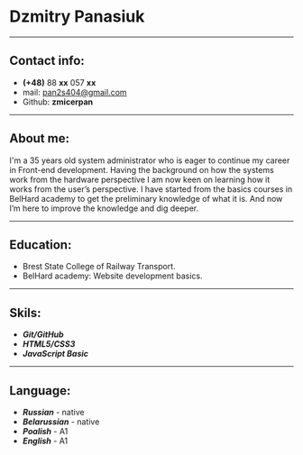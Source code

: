# Dzmitry Panasiuk
***
## Contact info:
- __(+48)__ 88 __xx__ 057 __xx__
- mail: pan2s404@gmail.com
- Github: __zmicerpan__
***
## About me:
I'm a 35 years old system administrator who is eager to continue my career in Front-end development. Having the background on how the systems work from the hardware perspective I am now keen on learning how it works from the user’s perspective. I have started from the basics courses in BelHard academy to get the preliminary knowledge of what it is. And now I’m here to improve the knowledge and dig deeper.
***
## Education:
* Brest State College of Railway Transport.
* BelHard academy: Website development basics.
***
## Skils:
- ___Git/GitHub___  
- ___HTML5/CSS3___
- ___JavaScript Basic___
***
## Language:
- ___Russian___ - native
- ___Belarussian___ - native
- ___Poalish___ - A1
- ___English___ - A1
